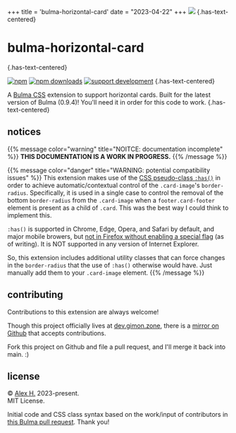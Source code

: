 +++
title = 'bulma-horizontal-card'
date = "2023-04-22"
+++
![](hcard.png)
{.has-text-centered}

# bulma-horizontal-card
{.has-text-centered}

[![npm](https://img.shields.io/npm/v/@telophase/bulma-horizontal-card)](https://www.npmjs.com/package/@telophase/bulma-horizontal-card) [![npm downloads](https://img.shields.io/npm/dw/@telophase/bulma-horizontal-card)](https://www.npmjs.com/package/@telophase/bulma-horizontal-card) [![support development](https://img.shields.io/static/v1?label=support&color=blueviolet&message=@%20ko-fi&logo=ko-fi)](https://ko-fi.com/gimon)
{.has-text-centered}

A [Bulma CSS](https://github.com/jgthms/bulma) extension to support horizontal cards. Built for the latest version of Bulma (0.9.4)! You'll need it in order for this code to work.
{.has-text-centered}


## notices

{{% message color="warning" title="NOITCE: documentation incomplete" %}}
**THIS DOCUMENTATION IS A WORK IN PROGRESS.**
{{% /message %}}


{{% message color="danger" title="WARNING: potential compatibility issues" %}}
This extension makes use of the [CSS pseudo-class `:has()`](https://developer.mozilla.org/en-US/docs/Web/CSS/:has) in order to achieve automatic/contextual control of the `.card-image`'s `border-radius`. Specifically, it is used in a single case to control the removal of the bottom `border-radius` from the `.card-image` when a `footer.card-footer` element is present as a child of `.card`. This was the best way I could think to implement this.

`:has()` is supported in Chrome, Edge, Opera, and Safari by default, and major mobile browers, but [not in Firefox without enabling a special flag](https://caniuse.com/css-has) (as of writing). It is NOT supported in any version of Internet Explorer.

So, this extension includes additional utility classes that can force changes in the `border-radius` that the use of `:has()` otherwise would have. Just manually add them to your `.card-image` element.
{{% /message %}}

## contributing
Contributions to this extension are always welcome!

Though this project officially lives at [dev.gimon.zone](https://dev.gimon.zone/bulma-horizontal-card/~files), there is a [mirror on Github](https://github.com/telophase/bulma-horizontal-card) that accepts contributions. 

Fork this project on Github and file a pull request, and I'll merge it back into main. :)

## license
&#169; [Alex H.](https://gimon.zone) 2023-present. <br> MIT License.

Initial code and CSS class syntax based on the work/input of contributors in [this Bulma pull request](https://github.com/jgthms/bulma/pull/1596). Thank you!


